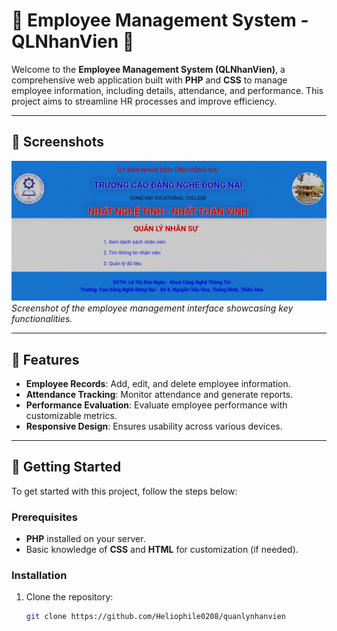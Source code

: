 # 🌟 Employee Management System - QLNhanVien 🌟

Welcome to the **Employee Management System (QLNhanVien)**, a comprehensive web application built with **PHP** and **CSS** to manage employee information, including details, attendance, and performance. This project aims to streamline HR processes and improve efficiency.

---

## 📸 Screenshots

![Employee Management Preview](./PNG/ai_repair_20241030185444364.jpeg)
*Screenshot of the employee management interface showcasing key functionalities.*

---

## 🧩 Features

- **Employee Records**: Add, edit, and delete employee information.
- **Attendance Tracking**: Monitor attendance and generate reports.
- **Performance Evaluation**: Evaluate employee performance with customizable metrics.
- **Responsive Design**: Ensures usability across various devices.

---

## 🚀 Getting Started

To get started with this project, follow the steps below:

### Prerequisites

- **PHP** installed on your server.
- Basic knowledge of **CSS** and **HTML** for customization (if needed).

### Installation

1. Clone the repository:
   ```bash
   git clone https://github.com/Heliophile0208/quanlynhanvien
